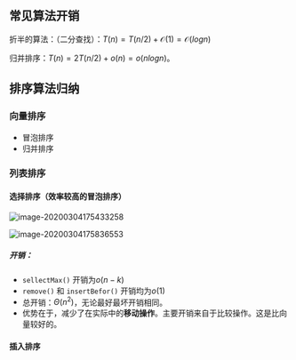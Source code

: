 ## 常见算法开销
折半的算法：（二分查找）：$T(n)=T(n/2)+\mathcal{O}(1)=\mathcal{O}(logn)$ 

归并排序：$T(n)=2T(n/2)+o(n)=o(nlogn)$。





## 排序算法归纳

### 向量排序

- 冒泡排序
- 归并排序

### 列表排序

#### 选择排序（效率较高的冒泡排序）

![image-20200304175433258](C:\Users\yn\Desktop\C++\NOTES\DSA\img\选择排序.png)

![image-20200304175836553](C:\Users\yn\Desktop\C++\NOTES\DSA\img\列表找最大值.png)

##### 开销：

- `sellectMax()` 开销为$o(n-k)$
- `remove()` 和 `insertBefor()` 开销均为$o(1)$
- 总开销：$\Theta(n^2)$，无论最好最坏开销相同。
- 优势在于，减少了在实际中的**移动操作**。主要开销来自于比较操作。这是比向量较好的。

#### 插入排序



